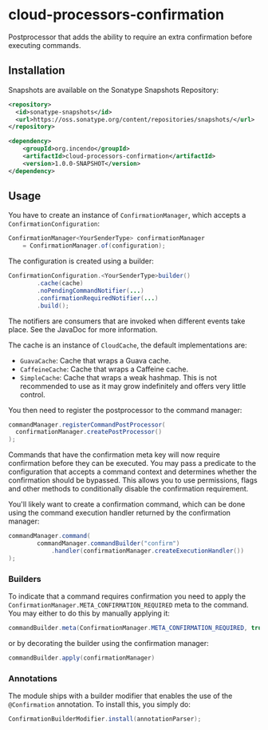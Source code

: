 # cloud-processors-confirmation

Postprocessor that adds the ability to require an extra confirmation before executing commands.

## Installation

Snapshots are available on the Sonatype Snapshots Repository:

```xml
<repository>
  <id>sonatype-snapshots</id>
  <url>https://oss.sonatype.org/content/repositories/snapshots/</url>
</repository>

<dependency>
    <groupId>org.incendo</groupId>
    <artifactId>cloud-processors-confirmation</artifactId>
    <version>1.0.0-SNAPSHOT</version>
</dependency>
```

## Usage

You have to create an instance of `ConfirmationManager`, which accepts a `ConfirmationConfiguration`:

```java
ConfirmationManager<YourSenderType> confirmationManager
    = ConfirmationManager.of(configuration);
```

The configuration is created using a builder:

```java
ConfirmationConfiguration.<YourSenderType>builder()
        .cache(cache)
        .noPendingCommandNotifier(...)
        .confirmationRequiredNotifier(...)
        .build();
```

The notifiers are consumers that are invoked when different events take place. See the JavaDoc for more information.

The cache is an instance of `CloudCache`, the default implementations are:

- `GuavaCache`: Cache that wraps a Guava cache.
- `CaffeineCache`: Cache that wraps a Caffeine cache.
- `SimpleCache`: Cache that wraps a weak hashmap. This is not recommended to use as it may grow indefinitely and offers very
  little control.

You then need to register the postprocessor to the command manager:

```java
commandManager.registerCommandPostProcessor(
  confirmationManager.createPostProcessor()
);
```

Commands that have the confirmation meta key will now require confirmation before they can be executed.
You may pass a predicate to the configuration that accepts a command context and determines whether the confirmation
should be bypassed. This allows you to use permissions, flags and other methods to conditionally disable the confirmation
requirement.

You'll likely want to create a confirmation command, which can be done using the command execution handler returned by
the confirmation manager:

```java
commandManager.command(
        commandManager.commandBuilder("confirm")
            .handler(confirmationManager.createExecutionHandler())
);
```

### Builders

To indicate that a command requires confirmation you need to apply the `ConfirmationManager.META_CONFIRMATION_REQUIRED`
meta to the command. You may either to do this by manually applying it:

```java
commandBuilder.meta(ConfirmationManager.META_CONFIRMATION_REQUIRED, true)
```

or by decorating the builder using the confirmation manager:

```java
commandBuilder.apply(confirmationManager)
```

### Annotations

The module ships with a builder modifier that enables the use of the `@Confirmation` annotation. To install this, you
simply do:

```java
ConfirmationBuilderModifier.install(annotationParser);
```
